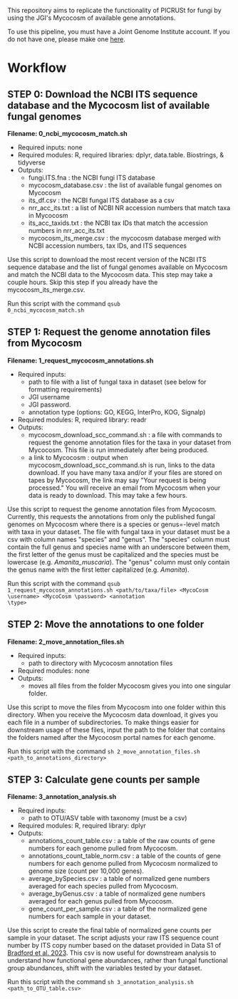 This repository aims to replicate the functionality of PICRUSt for fungi by using the JGI's Mycocosm of available gene annotations.

To use this pipeline, you must have a Joint Genome Institute account. If you do not have one, please make one [here](https://contacts.jgi.doe.gov/registration/new?_gl=1*103eu34*_ga*NTA1MTgxMjkuMTcwNTM1NTY1MA..*_ga_YBLMHYR3C2*MTcwNTUyNTg3OC4zLjAuMTcwNTUyNTg3OC4wLjAuMA.).

# Workflow
## STEP 0: Download the NCBI ITS sequence database and the Mycocosm list of available fungal genomes
**Filename: 0\_ncbi\_mycocosm\_match.sh**
* Required inputs: none
* Required modules: R, required libraries: dplyr, data.table. Biostrings, & tidyverse
* Outputs:
  * fungi.ITS.fna : the NCBI fungi ITS database
  * mycocosm_database.csv : the list of available fungal genomes on Mycocosm
  * its_df.csv : the NCBI fungal ITS database as a csv
  * nrr_acc_its.txt : a list of NCBI NR accession numbers that match taxa in Mycocosm
  * its_acc_taxids.txt : the NCBI tax IDs that match the accession numbers in nrr_acc_its.txt
  * mycocosm_its_merge.csv : the mycocosm database merged with NCBI accession numbers, tax IDs, and ITS sequences
 
Use this script to download the most recent version of the NCBI ITS sequence database and the list of fungal genomes available on Mycocosm and match the NCBI data to the Mycocosm data. This step may take a couple hours. Skip this step if you already have the mycocosm_its_merge.csv. 

Run this script with the command <code>qsub 0_ncbi\_mycocosm\_match.sh</code>

## STEP 1: Request the genome annotation files from Mycocosm
**Filename: 1\_request\_mycocosm\_annotations.sh**
* Required inputs:
  * path to file with a list of fungal taxa in dataset (see below for formatting requirements)
  * JGI username
  * JGI password.
  * annotation type (options: GO, KEGG, InterPro, KOG, Signalp)
* Required modules: R, required library: readr
* Outputs:
  * mycocosm_download_scc_command.sh : a file with commands to request the genome annotation files for the taxa in your dataset from Mycocosm. This file is run immediately after being produced.
  * a link to Mycocosm : output when mycocosm_download_scc_command.sh is run, links to the data download. If you have many taxa and/or if your files are stored on tapes by Mycocosm, the link may say "Your request is being processed." You will receive an email from Mycocosm when your data is ready to download. This may take a few hours.

Use this script to request the genome annotation files from Mycocosm. Currently, this requests the annotations from only the published fungal genomes on Mycocosm where there is a species or genus=-level match with taxa in your dataset. The file with fungal taxa in your dataset must be a csv with column names "species" and "genus". The "species" column must contain the full genus and species name with an underscore between them, the first letter of the genus must be capitalized and the species must be lowercase (e.g. *Amanita_muscaria*). The "genus" column must only contain the genus name with the first letter capitalized (e.g. *Amanita*).

Run this script with the command <code>qsub 1\_request\_mycocosm\_annotations.sh <path/to/taxa/file> <MycoCosm \username> <MycoCosm \password> <annotation \type></code>

## STEP 2: Move the annotations to one folder
**Filename: 2\_move\_annotation\_files.sh**
* Required inputs:
  * path to directory with Mycocosm annotation files
* Required modules: none
* Outputs:
  * moves all files from the folder Mycocosm gives you into one singular folder.
 
Use this script to move the files from Mycocosm into one folder within this directory. When you receive the Mycocosm data download, it gives you each file in a number of subdirectories. To make things easier for downstream usage of these files, input the path to the folder that contains the folders named after the Mycocosm portal names for each genome. 

Run this script with the command <code>sh 2\_move\_annotation\_files.sh <path_to_annotations_directory></code>

## STEP 3: Calculate gene counts per sample
**Filename: 3\_annotation\_analysis.sh**
* Required inputs:
  * path to OTU/ASV table with taxonomy (must be a csv)
* Required modules: R, required library: dplyr
* Outputs:
  * annotations\_count\_table.csv : a table of the raw counts of gene numbers for each genome pulled from Mycocosm.
  * annotations\_count\_table\_norm.csv : a table of the counts of gene numbers for each genome pulled from Mycocosm normalized to genome size (count per 10,000 genes).
  * average\_bySpecies.csv : a table of normalized gene numbers averaged for each species pulled from Mycocosm.
  * average\_byGenus.csv : a table of normalized gene numbers averaged for each genus pulled from Mycocosm.
  * gene\_count\_per\_sample.csv : a table of the normalized gene numbers for each sample in your dataset.
 
Use this script to create the final table of normalized gene counts per sample in your dataset. The script adjusts your raw ITS sequence count number by ITS copy number based on the dataset provided in Data S1 of [Bradford et al. 2023](https://www.sciencedirect.com/science/article/pii/S2589004223013949?via%3Dihub). This csv is now useful for downstream analysis to understand how functional gene abundances, rather than fungal functional group abundances, shift with the variables tested by your dataset. 

Run this script with the command <code>sh 3\_annotation\_analysis.sh <path_to_OTU_table.csv></code>
